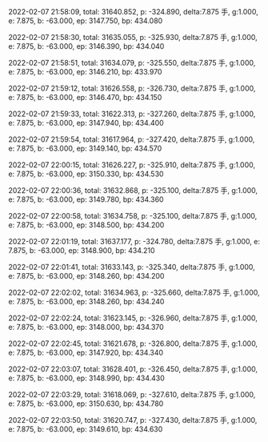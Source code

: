 2022-02-07 21:58:09, total: 31640.852, p: -324.890, delta:7.875 手, g:1.000, e: 7.875, b: -63.000, ep: 3147.750, bp: 434.080

2022-02-07 21:58:30, total: 31635.055, p: -325.930, delta:7.875 手, g:1.000, e: 7.875, b: -63.000, ep: 3146.390, bp: 434.040

2022-02-07 21:58:51, total: 31634.079, p: -325.550, delta:7.875 手, g:1.000, e: 7.875, b: -63.000, ep: 3146.210, bp: 433.970

2022-02-07 21:59:12, total: 31626.558, p: -326.730, delta:7.875 手, g:1.000, e: 7.875, b: -63.000, ep: 3146.470, bp: 434.150

2022-02-07 21:59:33, total: 31622.313, p: -327.260, delta:7.875 手, g:1.000, e: 7.875, b: -63.000, ep: 3147.940, bp: 434.400

2022-02-07 21:59:54, total: 31617.964, p: -327.420, delta:7.875 手, g:1.000, e: 7.875, b: -63.000, ep: 3149.140, bp: 434.570

2022-02-07 22:00:15, total: 31626.227, p: -325.910, delta:7.875 手, g:1.000, e: 7.875, b: -63.000, ep: 3150.330, bp: 434.530

2022-02-07 22:00:36, total: 31632.868, p: -325.100, delta:7.875 手, g:1.000, e: 7.875, b: -63.000, ep: 3149.780, bp: 434.360

2022-02-07 22:00:58, total: 31634.758, p: -325.100, delta:7.875 手, g:1.000, e: 7.875, b: -63.000, ep: 3148.500, bp: 434.200

2022-02-07 22:01:19, total: 31637.177, p: -324.780, delta:7.875 手, g:1.000, e: 7.875, b: -63.000, ep: 3148.900, bp: 434.210

2022-02-07 22:01:41, total: 31633.143, p: -325.340, delta:7.875 手, g:1.000, e: 7.875, b: -63.000, ep: 3148.260, bp: 434.200

2022-02-07 22:02:02, total: 31634.963, p: -325.660, delta:7.875 手, g:1.000, e: 7.875, b: -63.000, ep: 3148.260, bp: 434.240

2022-02-07 22:02:24, total: 31623.145, p: -326.960, delta:7.875 手, g:1.000, e: 7.875, b: -63.000, ep: 3148.000, bp: 434.370

2022-02-07 22:02:45, total: 31621.678, p: -326.800, delta:7.875 手, g:1.000, e: 7.875, b: -63.000, ep: 3147.920, bp: 434.340

2022-02-07 22:03:07, total: 31628.401, p: -326.450, delta:7.875 手, g:1.000, e: 7.875, b: -63.000, ep: 3148.990, bp: 434.430

2022-02-07 22:03:29, total: 31618.069, p: -327.610, delta:7.875 手, g:1.000, e: 7.875, b: -63.000, ep: 3150.630, bp: 434.780

2022-02-07 22:03:50, total: 31620.747, p: -327.430, delta:7.875 手, g:1.000, e: 7.875, b: -63.000, ep: 3149.610, bp: 434.630